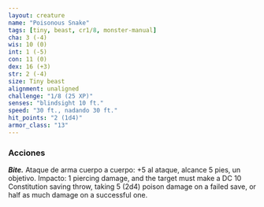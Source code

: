 ```yaml
---
layout: creature
name: "Poisonous Snake"
tags: [tiny, beast, cr1/8, monster-manual]
cha: 3 (-4)
wis: 10 (0)
int: 1 (-5)
con: 11 (0)
dex: 16 (+3)
str: 2 (-4)
size: Tiny beast
alignment: unaligned
challenge: "1/8 (25 XP)"
senses: "blindsight 10 ft."
speed: "30 ft., nadando 30 ft."
hit_points: "2 (1d4)"
armor_class: "13"
---
```


### Acciones

***Bite.*** Ataque de arma cuerpo a cuerpo: +5 al ataque, alcance 5 pies, un objetivo. Impacto: 1 piercing damage, and the target must make a DC 10 Constitution saving throw, taking 5 (2d4) poison damage on a failed save, or half as much damage on a successful one.